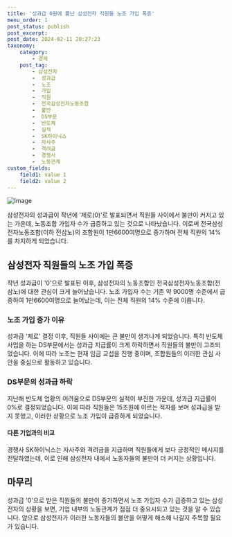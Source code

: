 ```yaml
---
title: '성과급 0원에 뿔난 삼성전자 직원들 노조 가입 폭증'
menu_order: 1
post_status: publish
post_excerpt: 
post_date: 2024-02-11 20:27:23
taxonomy:
    category:
        - 경제
    post_tag:
        - 삼성전자
        -  성과급
        -  노조
        -  가입
        -  직원
        -  전국삼성전자노동조합
        -  불만
        -  DS부문
        -  반도체
        -  실적
        -  SK하이닉스
        -  자사주
        -  격려금
        -  경쟁사
        -  노동관계
custom_fields:
    field1: value 1
    field2: value 2
---
```


![Image](https://imgnews.pstatic.net/image/015/2024/02/11/0004947181_001_20240211154203612.jpg?type=w647)

삼성전자의 성과급이 작년에 '제로(0)'로 발표되면서 직원들 사이에서 불만이 커지고 있는 가운데, 노동조합 가입자 수가 급증하고 있는 것으로 나타났습니다. 이로써 전국삼성전자노동조합(이하 전삼노)의 조합원이 1만6600여명으로 증가하며 전체 직원의 14%를 차지하게 되었습니다.
## 삼성전자 직원들의 노조 가입 폭증
작년 성과급이 '0'으로 발표된 이후, 삼성전자의 노동조합인 전국삼성전자노동조합(전삼노)에 대한 관심이 크게 늘어났습니다. 노조 가입자 수는 기존 약 9000명 수준에서 급증하여 1만6600여명으로 늘어났는데, 이는 전체 직원의 14% 수준에 이릅니다.
### 노조 가입 증가 이유
성과급 '제로' 결정 이후, 직원들 사이에는 큰 불만이 생겨나게 되었습니다. 특히 반도체 사업을 하는 DS부문에서는 성과급 지급률이 크게 하락하면서 직원들의 불만이 고조되었습니다. 이에 따라 노조는 현재 임금 교섭을 진행 중이며, 조합원들의 이러한 관심 사안을 중심으로 활동하고 있습니다.
### DS부문의 성과급 하락
지난해 반도체 업황의 어려움으로 DS부문의 실적이 부진한 가운데, 성과급 지급률이 0%로 결정되었습니다. 이에 따라 직원들은 15조원에 이르는 적자를 보며 성과급을 받지 못했고, 이러한 상황으로 노조 가입이 급증하게 되었습니다.
#### 다른 기업과의 비교
경쟁사 SK하이닉스는 자사주와 격려금을 지급하며 직원들에게 보다 긍정적인 메시지를 전달하였는데, 이로 인해 삼성전자 내에서 노동자들의 불만이 더 커지는 상황입니다.
## 마무리
성과급 '0'으로 받은 직원들의 불만이 증가하면서 노조 가입자 수가 급증하고 있는 삼성전자의 상황을 보면, 기업 내부의 노동관계가 점점 더 중요시되고 있는 것을 알 수 있습니다. 앞으로 삼성전자가 이러한 노동자들의 불만을 어떻게 해소해 나갈지 주목할 필요가 있습니다.
